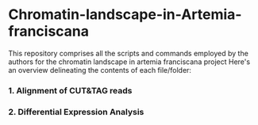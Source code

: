 # Chromatin-landscape-in-Artemia-franciscana

This repository comprises all the scripts and commands employed by the authors for the chromatin landscape in artemia franciscana project Here's an overview delineating the contents of each file/folder:

### 1. Alignment of CUT&TAG reads[](https://github.com/vkb25/Chromatin-landscape-in-Artemia-franciscana/blob/2e9d8b417df553062a3459cb7209bfb9d1bc9dfb/alignment_processingCUT_TAGreads.md)

### 2. Differential Expression Analysis []()




